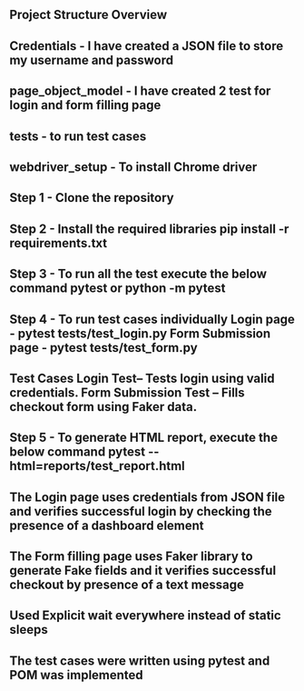 Project Structure Overview
------
Credentials - I have created a JSON file to store my username and password
------
page_object_model  - I have created 2 test for login and form filling page
------
tests - to run test cases
------
webdriver_setup - To install Chrome driver
------

Step 1 - Clone the repository
------
Step 2 - Install the required libraries 
pip install -r requirements.txt
------
Step 3 - To run all the test execute the below command 
pytest or python -m pytest
------
Step 4 - To run test cases individually 
Login page - pytest tests/test_login.py
Form Submission page - pytest tests/test_form.py
------
Test Cases
Login Test– Tests login using valid credentials.
Form Submission Test – Fills checkout form using Faker data.
------
Step 5 - To generate HTML report, execute the below command 
pytest --html=reports/test_report.html
------

The Login page uses credentials from JSON file and verifies successful login by checking the presence of a dashboard element
------
The Form filling page uses Faker library to generate Fake fields and it verifies successful checkout by presence of a text message
------
Used Explicit wait everywhere instead of static sleeps
------
The test cases were written using pytest and POM was implemented
------
